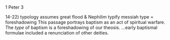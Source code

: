 1 Peter 3


14-22) typology
	assumes great flood & Nephilim typify messiah
		type = foreshadowing
This passage portrays baptism as an act of spiritual warfare.
The _type_ of baptism is a foreshadowing of our theosis.
...early baptismal formulae included a renunciation of other deities.
